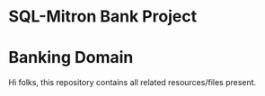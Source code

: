 # SQL-Mitron Bank Project
# Banking Domain
Hi folks, this repository contains all related resources/files present.

